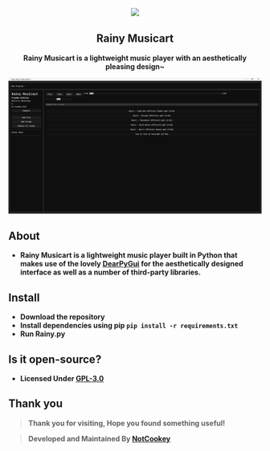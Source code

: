 <p align="center"><img src="https://github.com/NotCookey/Rainy/assets/88582190/fc09007d-43a8-4526-8824-ad684a303d52" width="130px"></p>
<h2 align="center">Rainy Musicart</h2>
<p align="center"><b>Rainy Musicart is a lightweight music player with an aesthetically pleasing design~</b></p>
<kbd><img src="https://github.com/Freddy-lvl9/Rainy-Freddy-Edition/blob/750381a0b6339f32aa6c771568519122489ada23/Layer_0.png"></kbd>

## About
- **Rainy Musicart is a lightweight music player built in Python that makes use of the lovely [DearPyGui](https://github.com/hoffstadt/DearPyGui/) for the aesthetically designed interface as well as a number of third-party libraries.**

## Install
- **Download the repository**
- **Install dependencies using pip `pip install -r requirements.txt`**
- **Run Rainy.py**

## Is it open-source?
- **Licensed Under [GPL-3.0](https://github.com/NotCookey/Rainy/blob/main/LICENSE)**

## Thank you
> **Thank you for visiting, Hope you found something useful!**

> **Developed and Maintained By [NotCookey](https://github.com/NotCookey)**
